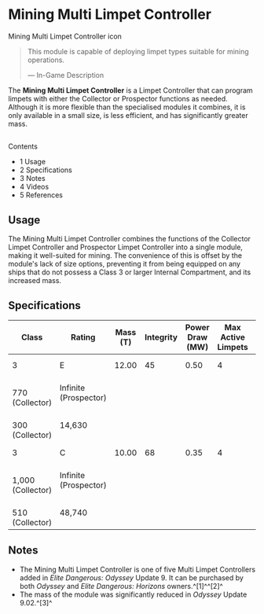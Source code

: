 # Mining Multi Limpet Controller
Mining Multi Limpet Controller icon
 		 	 

> 
> 
> This module is capable of deploying limpet types suitable for mining operations.
> 
> 
> — In-Game Description
> 

The **Mining Multi Limpet Controller** is a Limpet Controller that can program limpets with either the Collector or Prospector functions as needed. Although it is more flexible than the specialised modules it combines, it is only available in a small size, is less efficient, and has significantly greater mass.

## 

Contents

- 1 Usage
- 2 Specifications
- 3 Notes
- 4 Videos
- 5 References

## Usage

The Mining Multi Limpet Controller combines the functions of the Collector Limpet Controller and Prospector Limpet Controller into a single module, making it well-suited for mining. The convenience of this is offset by the module's lack of size options, preventing it from being equipped on any ships that do not possess a Class 3 or larger Internal Compartment, and its increased mass.

## Specifications

| Class | Rating | Mass (T) | Integrity | Power Draw (MW) | Max Active<br>Limpets | Target/<br>Active Range (m) | Life Time (s) | Value (CR) |
| --- | --- | --- | --- | --- | --- | --- | --- | --- |
| 3 | E | 12.00 | 45 | 0.50 | 4 | 3,300 (Prospector)
<br>770 (Collector)<br> | Infinite (Prospector)
<br>300 (Collector)<br> | 14,630 |
| 3 | C | 10.00 | 68 | 0.35 | 4 | 5,000 (Prospector)
<br>1,000 (Collector)<br> | Infinite (Prospector)
<br>510 (Collector)<br> | 48,740 |

## Notes

- The Mining Multi Limpet Controller is one of five Multi Limpet Controllers added in *Elite Dangerous: Odyssey* Update 9. It can be purchased by both *Odyssey* and *Elite Dangerous: Horizons* owners.^[1]^^[2]^
- The mass of the module was significantly reduced in *Odyssey* Update 9.02.^[3]^
